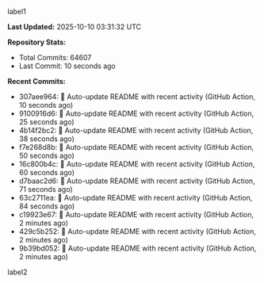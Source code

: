 
label1 
<!-- ACTIVITY_START -->
**Last Updated:** 2025-10-10 03:31:32 UTC

**Repository Stats:**
- Total Commits: 64607
- Last Commit: 10 seconds ago

**Recent Commits:**
- 307aee964: 🤖 Auto-update README with recent activity (GitHub Action, 10 seconds ago)
- 9100916d6: 🤖 Auto-update README with recent activity (GitHub Action, 25 seconds ago)
- 4b14f2bc2: 🤖 Auto-update README with recent activity (GitHub Action, 38 seconds ago)
- f7e268d8b: 🤖 Auto-update README with recent activity (GitHub Action, 50 seconds ago)
- 16c800b4c: 🤖 Auto-update README with recent activity (GitHub Action, 60 seconds ago)
- d7baac2d6: 🤖 Auto-update README with recent activity (GitHub Action, 71 seconds ago)
- 63c2711ea: 🤖 Auto-update README with recent activity (GitHub Action, 84 seconds ago)
- c19923e67: 🤖 Auto-update README with recent activity (GitHub Action, 2 minutes ago)
- 429c5b252: 🤖 Auto-update README with recent activity (GitHub Action, 2 minutes ago)
- 9b39bd052: 🤖 Auto-update README with recent activity (GitHub Action, 2 minutes ago)
<!-- ACTIVITY_END -->

label2
